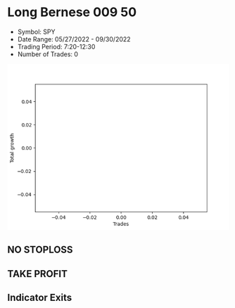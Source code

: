 # Long Bernese 009 50 
- Symbol: SPY
- Date Range: 05/27/2022 - 09/30/2022
- Trading Period: 7:20-12:30
- Number of Trades: 0

![Plot](LongBernese00950SPY.png)
## NO STOPLOSS










## TAKE PROFIT






## Indicator Exits
